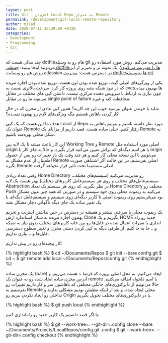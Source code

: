 ```yaml
---
layout: post
title: Git - افزودن Local Repo به عنوان Remote
permalink: /development/git-local-remote-repository
author: milad
date: 2020-07-11 16:39:00 +0430
categories: 
- Development
- Programming
- Git
---
```



چند سالی هست که dotfileهام رو به وسیله git مدیریت می‌کنم. روش مورد استفاده رو می‌تونید اینجا ببینید: [چه‌طور dotfileها را مدیریت می‌کنید؟](https://news.ycombinator.com/item?id=11070797). یک نمونه تر و تمیزتر از این روش هم رو وبسایت atlassian در دسترس هست: [مدیریت dotfileها به وسیله git](https://developer.atlassian.com/blog/2016/02/best-way-to-store-dotfiles-git-bare-repo/).


یکی از ویژگی‌های اصلی گیت، توزیع شده بودن اون هست. توزیع شده بودن اجازه می‌ده که در نبود شبکه بشه روی پروژه کار کرد. سرعت بالاتری نسبت به cvcs‌ها بهمون میده. چون نیازی به ارتباط با سرویس دهنده مرکزی نیست. داشتن کپی های مختلف در مقابل می‌تونه ما رو در مقابل single point of failure محافظت کنه و غیره.


شاید با خوندن عنوان بپرسید خوب این چه کاریه؟ همین کپی عادی از مخزن که در حال کار کردن باهاش هستیم مگه ویژگی‌های لازم رو بهمون نمی‌ده؟ 


هدف ما این هست که یک کپی Local از Repo مورد نظر داشته باشیم و بتونیم باهاش به عنوان یک Remote رفتار کنیم. خیلی‌ ساده هست. قصد داریم از مزایای یک Remote به شکل محلی بهره‌مند باشیم.


این کار باعث میشه تا یک لایه بین Working Tree و Remote اصلی مورد استفاده مثل origin یا هر اسم دیگه‌ای که براش تعیین می‌کنید قرار بگیره. و حالا به جای کار با origin می‌تونیم با این نسخه محلی کار کنیم و هر چند وقت یک بار تغییرات رو پس از حصول اطمینان از عدم مشکل به Remote اصلی بفرستیم. در این حالت اگر اشتباهی  صورت بگیره Remote اصلی مستقیما تحت تاثیر قرار نخواهد گرفت. 

وقتی تعداد زیادی Home Directory رو مدیریت می‌کنید (سیستم‌های مختلف، سیستم‌عامل‌های مختلف و روی هر سیستم‌عامل کاربرهای مختلف) بهتر هست یک لایه Abstraction در نظر بگیرید، که روی هر سیستم یک تعداد Home Directory مختلف رو Push می‌کنید به ریموت محلی روی خود سیستم و در صورتی که همه چیز بدون مشکل بود می‌فرستیم روی ریموت اصلی تا کاربر دیگه‌ای روی سیستم و سیستم‌عامل دیگه‌ای با یک تغییر ساده یک جای دیگه ناگهانی دچار مشکل نشه.

یک ریموت محلی با سرعتی بیشتر و همیشه در دسترس در حین نداشتن اینترنت و تحریم بهمون اجازه می‌ده به شکل استاندارد ازش Clone بگیریم و یک HOME جدید رو راه اندازی یا تغیرات اعمال شده در فایل‌ها رو بین خانه کاربرهای مختلف بدون نیاز به شبکه و... جا به جا کنیم. از طرفی دیگه به کپی کردن دستی مخزن و تغییر سطوح دسترسی فایل‌ها و... نیازی نداریم.




کار پیچیده‌ای رو در پیش نداریم:

{% highlight bash %}
$ cd ~/Documents/Repos
$ git init --bare config.git
$ cd ~
$ git remote add local ~/Documents/Repos/config.git 
{% endhighlight %}

یک مخزن ساده (bare) ایجاد می‌کنیم. به محل اصلی پروژه که فرضا ~ هست می‌ریم. و آدرس مخزن ساده ایجاد شده رو به عنوان یک remote با اسم دلخواه اضافه می‌کنیم. حالا می‌تونیم از دایرکتوری‌های خانگی مختلفی که باهاشون سر و کار داریم تغییرات رو بفرستیم به Remote محلی ایجاد شده. و بعد از اینکه مطمئن بودیم مشکلی ندارند و تداخلی رو ایجاد نکردن ببریم رو Origin یا در دایرکتوری‌های مختلف تحویل بگیریم.

{% highlight bash %}
$ git push local
{% endhighlight %}

یا اگر قصد داشتیم یک کاربر جدید رو راه‌اندازی کنیم:

{% highlight bash %}
$ git --work-tree=. --git-dir=.config clone --bare ~/Documents/Projects/LocalRepos/config.git .config
$ git --work-tree=. --git-dir=.config checkout
{% endhighlight %}
